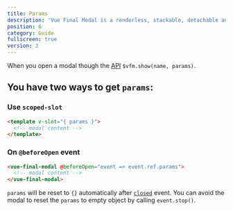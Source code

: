 ```yaml
---
title: Params
description: 'Vue Final Modal is a renderless, stackable, detachable and lightweight modal component.'
position: 6
category: Guide
fullscreen: true
version: 3
---
```


When you open a modal though the [API](/api) `$vfm.show(name, params)`.

## You have two ways to get `params`:

### Use `scoped-slot`

```html
<template v-slot="{ params }">
  <!-- modal content -->
</template>
```

### On `@beforeOpen` event

```html
<vue-final-modal @beforeOpen="event => event.ref.params">
  <!-- modal content -->
</vue-final-modal>
```

<alert>`params` will be reset to `{}` automatically after [`closed`](/guide/events#closed) event. You can avoid the modal to reset the `params` to empty object by calling `event.stop()`.</alert>
